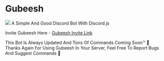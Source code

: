 # Gubeesh
<img src="https://cdn.discordapp.com/avatars/819231223129833532/49e223af1dffc98f6c3cfb7f448dc354.png?size=128" />
A Simple And Good Discord Bot With Discord.js

Invite Gubeesh Here - [Gubeesh Invite Link](https://discord.com/oauth2/authorize?client_id=819231223129833532&permissions=37080128&scope=bot "Invite Gubeesh To Your Server.")

This Bot Is Always Updated And Tons Of Commands Coming Soon™️
🎊 Thanks Again For Using Gubeesh In Your Server, Feel Free To Report Bugs And Suggest Commands 🎉




